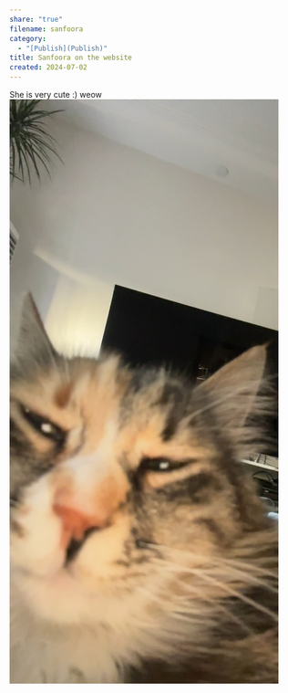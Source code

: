 ```yaml
---
share: "true"
filename: sanfoora
category:
  - "[Publish](Publish)"
title: Sanfoora on the website
created: 2024-07-02
---
```


She is very cute :) weow
![551DC825-C9AE-403B-AD88-765CBB66AB22_1_105_c.jpeg](../attachments/obsidian/551DC825-C9AE-403B-AD88-765CBB66AB22_1_105_c.jpeg)

